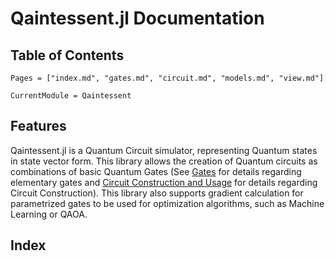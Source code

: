 # Qaintessent.jl Documentation

## Table of Contents
```@contents
Pages = ["index.md", "gates.md", "circuit.md", "models.md", "view.md"]
```

```@meta
CurrentModule = Qaintessent
```

## Features

Qaintessent.jl is a Quantum Circuit simulator, representing Quantum states in state vector form. This library allows the creation of Quantum circuits as combinations of basic Quantum Gates (See [Gates](@ref) for details regarding elementary gates and [Circuit Construction and Usage](@ref) for details regarding Circuit Construction). This library also supports gradient calculation for parametrized gates to be used for optimization algorithms, such as Machine Learning or QAOA.

## Index

```@index
```


